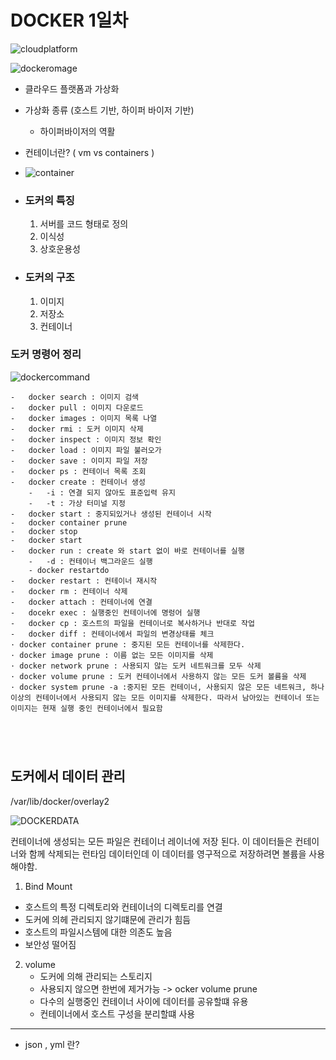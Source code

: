 # DOCKER 1일차


![cloudplatform](https://img1.daumcdn.net/thumb/R720x0.q80/?scode=mtistory2&fname=http%3A%2F%2Fcfile22.uf.tistory.com%2Fimage%2F9997B33E5D87252D1E1A5B)



![dockeromage](https://media.vlpt.us/post-images/kameals/bc8ff850-3837-11ea-ba70-85c443269637/1ovRuAuqPf4r2xpiWh71rUg.png)


- 클라우드 플랫폼과 가상화 

- 가상화 종류 (호스트 기반, 하이퍼 바이저 기반)
  - 하이퍼바이저의 역활

- 컨테이너란? ( vm vs containers )

- ![container](https://miro.medium.com/max/862/1*wOBkzBpi1Hl9Nr__Jszplg.png)

- ### 도커의 특징
  1.    서버를 코드 형태로 정의
  2.    이식성
  3.    상호운용성
   
- ### 도커의 구조
  1. 이미지
  2. 저장소
  3. 컨테이너

### 도커 명령어 정리
![dockercommand](https://kouzie.github.io/assets/2019/docker1.png)

```
-   docker search : 이미지 검색
-   docker pull : 이미지 다운로드 
-   docker images : 이미지 목록 나열
-   docker rmi : 도커 이미지 삭제
-   docker inspect : 이미지 정보 확인
-   docker load : 이미지 파일 불러오가
-   docker save : 이미지 파일 저장
-   docker ps : 컨테이너 목록 조회 
-   docker create : 컨테이너 생성
    -   -i : 연결 되지 않아도 표준입력 유지
    -   -t : 가상 터미널 지정
-   docker start : 중지되있거나 생성된 컨테이너 시작
-   docker container prune
-   docker stop
-   docker start 
-   docker run : create 와 start 없이 바로 컨테이너를 실행
    -   -d : 컨테이너 백그라운드 실행
    - docker restartdo
-   docker restart : 컨테이너 재시작
-   docker rm : 컨테이너 삭제 
-   docker attach : 컨테이너에 연결
-   docekr exec : 실행중인 컨테이너에 명렁어 실행
-   docker cp : 호스트의 파일을 컨테이너로 복사하거나 반대로 작업
-   docker diff : 컨테이너에서 파일의 변경상태를 체크
· docker container prune : 중지된 모든 컨테이너를 삭제한다.
· docker image prune : 이름 없는 모든 이미지를 삭제
· docker network prune : 사용되지 않는 도커 네트워크를 모두 삭제
· docker volume prune : 도커 컨테이너에서 사용하지 않는 모든 도커 볼륨을 삭제
· docker system prune -a :중지된 모든 컨테이너, 사용되지 않은 모든 네트워크, 하나 이상의 컨테이너에서 사용되지 않는 모든 이미지를 삭제한다. 따라서 남아있는 컨테이너 또는 이미지는 현재 실행 중인 컨테이너에서 필요함





```

## 도커에서 데이터 관리 

/var/lib/docker/overlay2

![DOCKERDATA](https://miro.medium.com/max/502/0*s0FGzALBYPez4hbP.png)

컨테이너에 생성되는 모든 파일은 컨테이너 레이너에 저장 된다.
이 데이터들은 컨테이너와 함께 삭제되는 런타임 데이터인데 이 데이터를 영구적으로 저장하려면 볼륨을 사용해야함.

1. Bind Mount 
  - 호스트의 특정 디렉토리와 컨테이너의 디렉토리를 연결
  - 도커에 의헤 관리되지 않기떄문에 관리가 힘듬
  - 호스트의 파일시스템에 대한 의존도 높음
  - 보안성 떨어짐
2. volume
   - 도커에 의해 관리되는 스토리지
   - 사용되지 않으면 한번에 제거가능 -> ocker volume prune
   - 다수의 실행중인 컨테이너 사이에 데이터를 공유할떄 유용
   - 컨테이너에서 호스트 구성을 분리할떄 사용





------------------------------------------------------
- json , yml 란?
  

